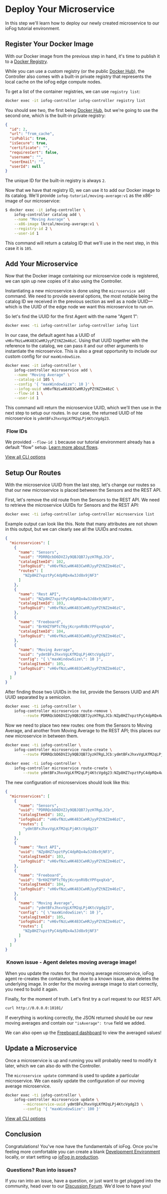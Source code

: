 # Deploy Your Microservice

In this step we'll learn how to deploy our newly created microservice to our ioFog tutorial environment.

## Register Your Docker Image

With our Docker image from the previous step in hand, it's time to publish it to a [Docker Registry](https://docs.docker.com/registry/).

While you can use a custom registry (or the public [Docker Hub](https://hub.docker.com/)), the Controller also comes with a built-in private registry that represents the local cache on the ioFog edge compute nodes.

To get a list of the container registries, we can use `registry list`:

```bash
docker exec -it iofog-controller iofog-controller registry list
```

You should see two, the first being [Docker Hub](https://hub.docker.com/), but we're going to use the second one, which is the built-in private registry:

```json
{
  "id": 2,
  "url": "from_cache",
  "isPublic": true,
  "isSecure": true,
  "certificate": "",
  "requiresCert": false,
  "username": "",
  "userEmail": "",
  "userId": null
}
```

The unique ID for the built-in registry is always `2`.

Now that we have that registry ID, we can use it to add our Docker image to its catalog. We'll provide `iofog-tutorial/moving-average:v1` as the x86-image of our microservice:

```bash
$ docker exec -it iofog-controller \
    iofog-controller catalog add \
    --name "Moving Average" \
    --x86-image lkrcal/moving-average:v1 \
    --registry-id 2 \
    --user-id 1
```

This command will return a catalog ID that we'll use in the next step, in this case it is `105`.

## Add Your Microservice

Now that the Docker image containing our microservice code is registered, we can spin up new copies of it also using the Controller.

Instantiating a new microservice is done using the `microservice add` command. We need to provide several options, the most notable being the catalog ID we received in the previous section as well as a node UUID—which is the UUID of the edge node we want this microservice to run on.

So let's find the UUID for the first Agent with the name "Agent 1":

```bash
docker exec -ti iofog-controller iofog-controller iofog list
```

In our case, the default agent has a UUID of `vH6vfNzLwHK483CwHRJyyPZtNZ2m46zC`. Using that UUID together with the reference to the catalog, we can pass it and our other arguments to instantiate the microservice. This is also a great opportunity to include our custom config for our `maxWindowSize`.

```bash
docker exec -it iofog-controller \
    iofog-controller microservice add \
    --name "Moving Average" \
    --catalog-id 105 \
    --config '{ "maxWindowSize": 10 }' \
    --iofog-uuid vH6vfNzLwHK483CwHRJyyPZtNZ2m46zC \
    --flow-id 1 \
    --user-id 1
```

This command will return the microservice UUID, which we'll then use in the next step to setup our routes. In our case, the returned UUID of hte microservice is `ydmtBFxJhxvVgLKfM2qLPj4KtcVgdg23`.

<aside class="notifications note">
  <h3><img src="/images/icos/ico-note.svg" alt=""> Flow IDs</h3>
  <p>We provided <code class="language-text">--flow-id 1</code> because our tutorial environment already has a default "flow" setup. <a href="../controllers/cli-usage.html#flow">Learn more about flows</a>.</p>
</aside>

[View all CLI options](../controllers/cli-usage.html#microservice)

## Setup Our Routes

With the microservice UUID from the last step, let's change our routes so that our new microservice is placed between the Sensors and the REST API.

First, let's remove the old route from the Sensors to the REST API. We need to retrieve the microservice UUIDs for Sensors and the REST API:

```bash
docker exec -ti iofog-controller iofog-controller microservice list
```

Example output can look like this. Note that many attributes are not shown in this output, but we can clearly see all the UUIDs and routes.
```json
{
  "microservices": [
    {
      "name": "Sensors",
      "uuid": "PDRRQcbD6DVZJy9QBJQB7JyzH7RgLJCb",
      "catalogItemId": 102,
      "iofogUuid": "vH6vfNzLwHK483CwHRJyyPZtNZ2m46zC",
      "routes": [
        "NZp8HZ7xpztPyC4dpRQx4w3Jd8x9jNF3"
      ]
    },
    {
      "name": "Rest API",
      "uuid": "NZp8HZ7xpztPyC4dpRQx4w3Jd8x9jNF3",
      "catalogItemId": 103,
      "iofogUuid": "vH6vfNzLwHK483CwHRJyyPZtNZ2m46zC",
    },
    {
      "name": "Freeboard",
      "uuid": "BrKHZf9PTcT6yjKcrpnRVBcYPFqxqXxb",
      "catalogItemId": 104,
      "iofogUuid": "vH6vfNzLwHK483CwHRJyyPZtNZ2m46zC",
    },
    {
      "name": "Moving Average",
      "uuid": "ydmtBFxJhxvVgLKfM2qLPj4KtcVgdg23",
      "config": "{ \"maxWindowSize\": 10 }",
      "catalogItemId": 105,
      "iofogUuid": "vH6vfNzLwHK483CwHRJyyPZtNZ2m46zC",
    }
  ]
}
```

After finding those two UUIDs in the list, provide the Sensors UUID and API UUID separated by a semicolon.
```bash
docker exec -ti iofog-controller \
    iofog-controller microservice route-remove \
        --route PDRRQcbD6DVZJy9QBJQB7JyzH7RgLJCb:NZp8HZ7xpztPyC4dpRQx4w3Jd8x9jNF3
```

Now we need to place two new routes: one from the Sensors to Moving Average, and another from Moving Average to the REST API; this places our new microservice in between them.

```bash
docker exec -ti iofog-controller \
    iofog-controller microservice route-create \
        --route PDRRQcbD6DVZJy9QBJQB7JyzH7RgLJCb:ydmtBFxJhxvVgLKfM2qLPj4KtcVgdg23
        
docker exec -ti iofog-controller \
    iofog-controller microservice route-create \
        --route ydmtBFxJhxvVgLKfM2qLPj4KtcVgdg23:NZp8HZ7xpztPyC4dpRQx4w3Jd8x9jNF3
```

The new configuration of microservices should look like this:

```json
{
  "microservices": [
    {
      "name": "Sensors",
      "uuid": "PDRRQcbD6DVZJy9QBJQB7JyzH7RgLJCb",
      "catalogItemId": 102,
      "iofogUuid": "vH6vfNzLwHK483CwHRJyyPZtNZ2m46zC",
      "routes": [
        "ydmtBFxJhxvVgLKfM2qLPj4KtcVgdg23"
      ]
    },
    {
      "name": "Rest API",
      "uuid": "NZp8HZ7xpztPyC4dpRQx4w3Jd8x9jNF3",
      "catalogItemId": 103,
      "iofogUuid": "vH6vfNzLwHK483CwHRJyyPZtNZ2m46zC",
    },
    {
      "name": "Freeboard",
      "uuid": "BrKHZf9PTcT6yjKcrpnRVBcYPFqxqXxb",
      "catalogItemId": 104,
      "iofogUuid": "vH6vfNzLwHK483CwHRJyyPZtNZ2m46zC",
    },
    {
      "name": "Moving Average",
      "uuid": "ydmtBFxJhxvVgLKfM2qLPj4KtcVgdg23",
      "config": "{ \"maxWindowSize\": 10 }",
      "catalogItemId": 105,
      "iofogUuid": "vH6vfNzLwHK483CwHRJyyPZtNZ2m46zC",
      "routes": [
        "NZp8HZ7xpztPyC4dpRQx4w3Jd8x9jNF3"
      ]
    }
  ]
}
```

<aside class="notifications danger">
  <h3><img src="/images/icos/ico-danger.svg" alt=""> Known issue - Agent deletes moving average image!</h3>
  <p>When you update the routes for the moving average microservice, ioFog agent re-creates the containers, but due to a known issue, also deletes the underlying image. In order for the moving average image to start correctly, you need to build it again.</p>
</aside>

Finally, for the moment of truth. Let's first try a curl request to our REST API.

```bash
curl http://0.0.0.0:10101/
```

If everything is working correctly, the JSON returned should be our new moving averages and contain our `"isAverage": true` field we added.

We can also open up the [Freeboard dashboard](http://localhost:10102/?load=dashboard.json) to view the averaged values!

## Update a Microservice

Once a microservice is up and running you will probably need to modify it later, which we can also do with the Controller.

The `microservice update` command is used to update a particular microservice. We can easily update the configuration of our moving average microservice.

```bash
docker exec -ti iofog-controller \
    iofog-controller microservice update \
        --microservice-uuid ydmtBFxJhxvVgLKfM2qLPj4KtcVgdg23 \
        --config '{ "maxWindowSize": 100 }'
```

[View all CLI options](../controllers/cli-usage.html#microservice)

## Conclusion

Congratulations! You've now have the fundamentals of ioFog. Once you're feeling more comfortable you can create a blank [Development Environment](../gettings-started/quick-start.html) locally, or start setting up [ioFog in production](../getting-started/setup-your-controllers.html).

<aside class="notifications note">
  <h3><img src="/images/icos/ico-note.svg" alt=""> Questions? Run into issues?</h3>
  <p>If you ran into an issue, have a question, or just want to get plugged into the community, head over to our <a href="https://discuss.iofog.org/">Discussion Forum</a>. We'd love to have you!</p>
</aside>
